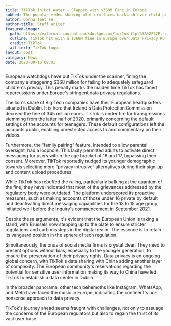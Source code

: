 ```yaml
---
title: TikTok in Hot Water - Slapped with $368M Fine in Europe
subhed: The popular video-sharing platform faces backlash over child privacy violations in Europe.
author: Donna Teetree
author-title: Staff Writer
featured-image: 
  path: https://external-content.duckduckgo.com/iu/?u=https%3A%2F%2Ftse3.mm.bing.net%2Fth%3Fid%3DOIP.k5ZkjlNOQG7pnARn7PRq0QHaEK%26pid%3DApi&f=1&ipt=eba888fe7a6fc010b4e962fe62cece28d70b23293a47237e4b741f67b4d31d69&ipo=images
  cutline: TikTok hit with a $368M fine in Europe over Data Privacy Rules.
  credit: TikTok
  alt-text: TikTok logo.
layout: post
category: News
date: 2023-09-16 08:01
---
```


European watchdogs have put TikTok under the scanner, fining the company a staggering $368 million for failing to adequately safeguard children's privacy. This penalty marks the maiden time TikTok has faced repercussions under Europe's stringent data privacy regulations.

The lion's share of Big Tech companies have their European headquarters situated in Dublin. It is here that Ireland's Data Protection Commission decreed the fine of 345 million euros. TikTok is under fire for transgressions stemming from the latter half of 2020, primarily concerning the default settings of the accounts for teenagers. These default configurations left the accounts public, enabling unrestricted access to and commentary on their videos.

Furthermore, the “family pairing” feature, intended to allow parental oversight, had a loophole. This laxity permitted adults to activate direct messaging for users within the age bracket of 16 and 17, bypassing their consent. Moreover, TikTok reportedly nudged its younger demographic towards selecting more “privacy intrusive” alternatives during their sign-up and content upload procedures.

While TikTok has rebuffed the ruling, particularly balking at the quantum of the fine, they have indicated that most of the grievances addressed by the regulatory body were outdated. The platform underscored its proactive measures, such as making accounts of those under 16 private by default and deactivating direct messaging capabilities for the 13 to 15 age group, initiated well before the inquiry's commencement in September 2021.

Despite these arguments, it's evident that the European Union is taking a stand, with Brussels now stepping up to the plate to ensure stricter regulations and curb missteps in the digital realm. The essence is to retain its vanguard position in the sphere of tech regulation.

Simultaneously, the onus of social media firms is crystal clear. They need to present options without bias, especially to the younger generation, to ensure the preservation of their privacy rights. Data privacy is an ongoing global concern, with TikTok's data sharing with China adding another layer of complexity. The European community's reservations regarding the potential for sensitive user information making its way to China have led TikTok to establish a data center in Dublin.

In the broader panorama, other tech behemoths like Instagram, WhatsApp, and Meta have faced the music in Europe, indicating the continent's no-nonsense approach to data privacy.

TikTok's journey ahead seems fraught with challenges, not only to assuage the concerns of the European regulators but also to regain the trust of its vast user base.
